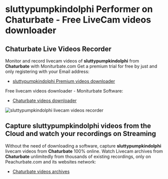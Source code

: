 # sluttypumpkindolphi Performer on Chaturbate - Free LiveCam videos downloader

## Chaturbate Live Videos Recorder

Monitor and record livecam videos of **sluttypumpkindolphi** from **Chaturbate** with Moniturbate.com
Get a premium trial for free by just and only registering with your Email address:
* [sluttypumpkindolphi Premium videos downloader](https://moniturbate.com/request-demo-licence-key.html)

Free livecam videos downloader - Moniturbate Software:
* [Chaturbate videos downloader](https://moniturbate.com/moniturbate-download-software.html)

![sluttypumpkindolphi livecam videos recorder](https://peachurnet.com/templates/moniturbate-software.png)


## Capture sluttypumpkindolphi videos from the Cloud and watch your recordings on Streaming

Without the need of downloading a software, capture **sluttypumpkindolphi** livecam videos from **Chaturbate** 100% online.
Watch Livecam archives from **Chaturbate** unlimitedly from thousands of existing recordings, only on Peachurbate.com and its websites network:
* [Chaturbate videos archives](https://peachurnet.com/)